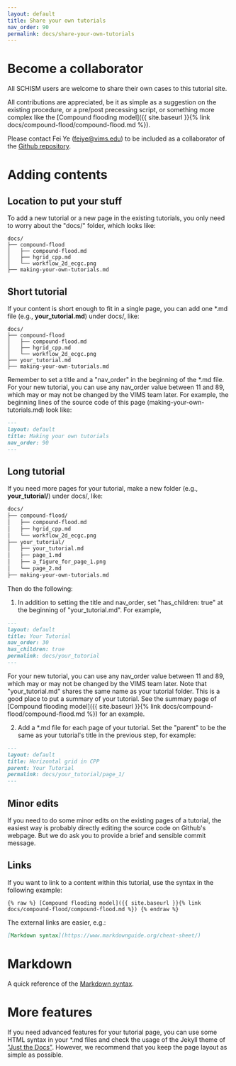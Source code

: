 ```yaml
---
layout: default
title: Share your own tutorials
nav_order: 90
permalink: docs/share-your-own-tutorials
---
```


# Become a collaborator
All SCHISM users are welcome to share their own cases to this tutorial site.

All contributions are appreciated, be it
as simple as a suggestion on the existing procedure,
or a pre/post precessing script,
or something more complex like the [Compound flooding model]({{ site.baseurl }}{% link docs/compound-flood/compound-flood.md %}).

Please contact Fei Ye (feiye@vims.edu) to be included as a collaborator of the [Github repository](https://github.com/feiye-vims/schism-tut).

# Adding contents

## Location to put your stuff

To add a new tutorial or a new page in the existing tutorials, you only need to worry about the "docs/" folder,
which looks like:
```
docs/
├── compound-flood
│   ├── compound-flood.md
│   ├── hgrid_cpp.md
│   └── workflow_2d_ecgc.png
├── making-your-own-tutorials.md
```

## Short tutorial

If your content is short enough to fit in a single page, you can add one \*.md file (e.g., **your_tutorial.md**) under docs/, like:
```
docs/
├── compound-flood
│   ├── compound-flood.md
│   ├── hgrid_cpp.md
│   └── workflow_2d_ecgc.png
├── your_tutorial.md
├── making-your-own-tutorials.md
```
Remember to set a title and a "nav_order" in the beginning of the \*.md file.
For your new tutorial, you can use any nav_order value between 11 and 89, which may or may not be changed by the VIMS team later.
For example, the beginning lines of the source code of this page (making-your-own-tutorials.md) look like:
```markdown
---
layout: default
title: Making your own tutorials
nav_order: 90
---
```

## Long tutorial

If you need more pages for your tutorial, make a new folder (e.g., **your_tutorial/**) under docs/, like:
```markdown
docs/
├── compound-flood/
│   ├── compound-flood.md
│   ├── hgrid_cpp.md
│   └── workflow_2d_ecgc.png
├── your_tutorial/
│   ├── your_tutorial.md
│   ├── page_1.md
│   ├── a_figure_for_page_1.png
│   └── page_2.md
├── making-your-own-tutorials.md
```

Then do the following:
1. In addition to setting the  title and nav_order, set "has_children: true" at the beginning of "your_tutorial.md". For example,
```markdown
---
layout: default
title: Your Tutorial
nav_order: 30
has_children: true
permalink: docs/your_tutorial
---
```
For your new tutorial, you can use any nav_order value between 11 and 89, which may or may not be changed by the VIMS team later.
Note that "your_tutorial.md" shares the same name as your tutorial folder.
This is a good place to put a summary of your tutorial.
See the summary page of [Compound flooding model]({{ site.baseurl }}{% link docs/compound-flood/compound-flood.md %}) for an example.

2. Add a \*.md file for each page of your tutorial. Set the "parent" to be the same as your tutorial's title in the previous step, for example:
```markdown
---
layout: default
title: Horizontal grid in CPP
parent: Your Tutorial
permalink: docs/your_tutorial/page_1/
---
```

## Minor edits
If you need to do some minor edits on the existing pages of a tutorial, the easiest way is probably directly editing the source code on Github's webpage.
But we do ask you to provide a brief and sensible commit message.

## Links
If you want to link to a content within this tutorial, use the syntax in the following example:
```
{% raw %} [Compound flooding model]({{ site.baseurl }}{% link docs/compound-flood/compound-flood.md %}) {% endraw %}
```

The external links are easier, e.g.:
```markdown
[Markdown syntax](https://www.markdownguide.org/cheat-sheet/)
```

# Markdown
A quick reference of the [Markdown syntax](https://www.markdownguide.org/cheat-sheet/).

# More features
If you need advanced features for your tutorial page, you can use some HTML syntax in your \*.md files and check the usage of the Jekyll theme of ["Just the Docs"](https://github.com/pmarsceill/just-the-docs).
However, we recommend that you keep the page layout as simple as possible.

